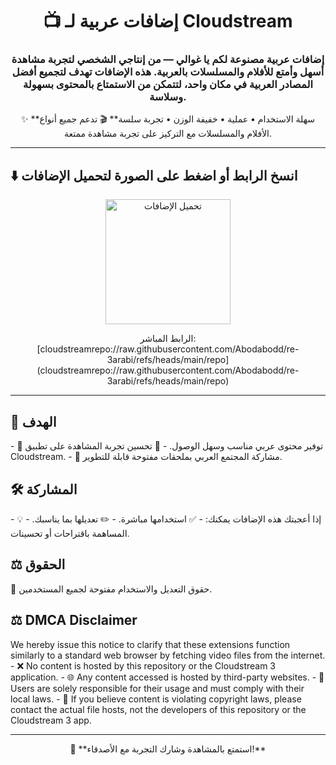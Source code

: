 <h1 align="center">📺 إضافات عربية لـ Cloudstream</h1>

<h3 align="center">
إضافات عربية مصنوعة لكم يا غوالي — من إنتاجي الشخصي لتجربة مشاهدة أسهل وأمتع للأفلام والمسلسلات بالعربية.  
هذه الإضافات تهدف لتجميع أفضل المصادر العربية في مكان واحد، لتتمكن من الاستمتاع بالمحتوى بسهولة وسلاسة.
</h3>

<p align="center">
✨ **سهلة الاستخدام • عملية • خفيفة الوزن • تجربة سلسة**  
🎬 تدعم جميع أنواع الأفلام والمسلسلات مع التركيز على تجربة مشاهدة ممتعة.
</p>

---

<h2>⬇️ انسخ الرابط أو اضغط على الصورة لتحميل الإضافات</h2>

<p align="center">
<a href="cloudstreamrepo://raw.githubusercontent.com/Abodabodd/re-3arabi/refs/heads/main/repo">
  <img src="https://encrypted-tbn0.gstatic.com/images?q=tbn:ANd9GcTbrCPMjoDiORDnpcSxcPa6g-7bWW31r6-BLQ&s" alt="تحميل الإضافات" width="200"/>
</a>
</p>

<p align="center">
الرابط المباشر:  
[cloudstreamrepo://raw.githubusercontent.com/Abodabodd/re-3arabi/refs/heads/main/repo](cloudstreamrepo://raw.githubusercontent.com/Abodabodd/re-3arabi/refs/heads/main/repo)
</p>

---

<h2>🌟 الهدف</h2>
- 📌 توفير محتوى عربي مناسب وسهل الوصول.
- 🚀 تحسين تجربة المشاهدة على تطبيق Cloudstream.
- 🤝 مشاركة المجتمع العربي بملحقات مفتوحة قابلة للتطوير.

<h2>🛠️ المشاركة</h2>
- إذا أعجبتك هذه الإضافات يمكنك:
  - ✅ استخدامها مباشرة.
  - ✏️ تعديلها بما يناسبك.
  - 💡 المساهمة باقتراحات أو تحسينات.

<h2>⚖️ الحقوق</h2>
📝 حقوق التعديل والاستخدام مفتوحة لجميع المستخدمين.

<h2>⚖️ DMCA Disclaimer</h2>
We hereby issue this notice to clarify that these extensions function similarly to a standard web browser by fetching video files from the internet.
- ❌ No content is hosted by this repository or the Cloudstream 3 application.
- 🌐 Any content accessed is hosted by third-party websites.
- 👤 Users are solely responsible for their usage and must comply with their local laws.
- 📩 If you believe content is violating copyright laws, please contact the actual file hosts, not the developers of this repository or the Cloudstream 3 app.

---

<p align="center">💖 **استمتع بالمشاهدة وشارك التجربة مع الأصدقاء!**</p>
